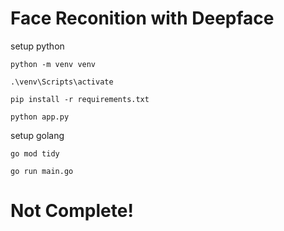 # Face Reconition with Deepface


setup python
```
python -m venv venv
```
```
.\venv\Scripts\activate
```
```
pip install -r requirements.txt
```
```
python app.py
```

setup golang
```
go mod tidy
```

```
go run main.go
```


# Not Complete!
